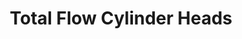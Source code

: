 ---
title: "Total Flow Cylinder Heads"
url: /yarraville/total-flow-cylinder-heads/
shop: Autoteile
---